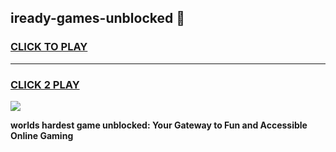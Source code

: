 
## iready-games-unblocked 👋
<h3>
<a href="https://premium.freeplayer.one?title=iready-games-unblocked&ref=14F">CLICK TO PLAY</a></h3>
<hr>

<h3>
<a href="https://premium.freeplayer.one?title=iready-games-unblocked&ref=14F">CLICK 2 PLAY</a>
  
</h3>

<a href="https://premium.freeplayer.one?title=iready-games-unblocked&ref=12F/"><img src="https://clearcache.store/games.png"></a>


**worlds hardest game unblocked: Your Gateway to Fun and Accessible Online Gaming**
